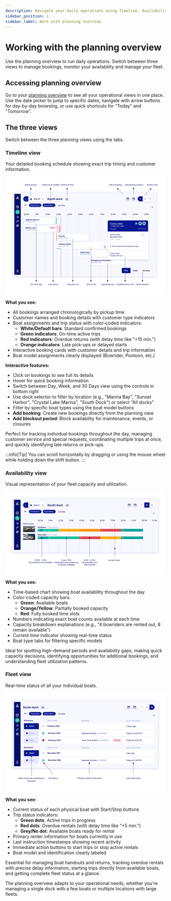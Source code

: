 ```yaml
---
description: Navigate your daily operations using Timeline, Availability, and Fleet views
sidebar_position: 1
sidebar_label: Work with planning overview
---
```


# Working with the planning overview

Use the planning overview to run daily operations. Switch between three views to manage bookings, monitor your availability and manage your fleet.

## Accessing planning overview

Go to your [planning overview](https://dashboard.letsbook.app/planning) to see all your operational views in one place. Use the date picker to jump to specific dates, navigate with arrow buttons for day-by-day browsing, or use quick shortcuts for "Today" and "Tomorrow".

## The three views

Switch between the three planning views using the tabs.

### Timeline view

Your detailed booking schedule showing exact trip timing and customer information.

![Planning Timeline View](./graphics/planning-timeline.png)

**What you see:**

- All bookings arranged chronologically by pickup time
- Customer names and booking details with customer type indicators
- Boat assignments and trip status with color-coded indicators:
    - **White/Default bars**: Standard confirmed bookings
    - **Green indicators**: On-time active trips
    - **Red indicators**: Overdue returns (with delay time like "+15 min.")
    - **Orange indicators**: Late pick-ups or delayed starts
- Interactive booking cards with customer details and trip information
- Boat model assignments clearly displayed (Bowrider, Pontoon, etc.)

**Interactive features:**

- Click on bookings to see full its details
- Hover for quick booking information
- Switch between Day, Week, and 30 Days view using the controls in bottom right
- Use dock selector to filter by location (e.g., "Marina Bay", "Sunset Harbor", "Crystal Lake Marina", "South Dock") or select "All docks"
- Filter by specific boat types using the boat model buttons
- **Add booking**: Create new bookings directly from the planning view
- **Add blockout period**: Block availability for maintenance, events, or closures

Perfect for tracking individual bookings throughout the day, managing customer service and special requests, coordinating multiple trips at once, and quickly identifying late returns or pick-ups.

:::info[Tip]
You can scroll horizontally by dragging or using the mouse wheel while holding down the shift button.
:::

### Availability view

Visual representation of your fleet capacity and utilization.

![Planning Availability View](./graphics/planning-availability.png)

**What you see:**

- Time-based chart showing boat availability throughout the day
- Color-coded capacity bars:
    - **Green**: Available boats
    - **Orange/Yellow**: Partially booked capacity
    - **Red**: Fully booked time slots
- Numbers indicating exact boat counts available at each time
- Capacity breakdown explanations (e.g., "4 bowriders are rented out, 8 remain available")
- Current time indicator showing real-time status
- Boat type tabs for filtering specific models

Ideal for spotting high-demand periods and availability gaps, making quick capacity decisions, identifying opportunities for additional bookings, and understanding fleet utilization patterns.

### Fleet view

Real-time status of all your individual boats.

![Planning Fleet View](./graphics/planning-fleet.png)

**What you see:**

- Current status of each physical boat with Start/Stop buttons
- Trip status indicators:
    - **Green dots**: Active trips in progress
    - **Red dots**: Overdue rentals (with delay time like "+5 min.")
    - **Grey/No dot**: Available boats ready for rental
- Primary renter information for boats currently in use
- Last instruction timestamps showing recent activity
- Immediate action buttons to start trips or stop active rentals
- Boat model and identification clearly labeled

Essential for managing boat handouts and returns, tracking overdue rentals with precise delay information, starting trips directly from available boats, and getting complete fleet status at a glance.

The planning overview adapts to your operational needs, whether you're managing a single dock with a few boats or multiple locations with large fleets.
